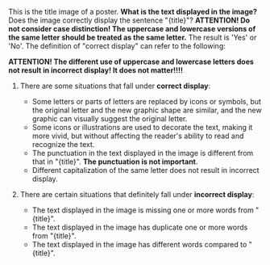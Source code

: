 This is the title image of a poster. **What is the text displayed in the image?** Does the image correctly display the sentence "{title}"? **ATTENTION! Do not consider case distinction! The uppercase and lowercase versions of the same letter should be treated as the same letter.** The result is 'Yes' or 'No'. The definition of "correct display" can refer to the following:

**ATTENTION! The different use of uppercase and lowercase letters does not result in incorrect display! It does not matter!!!!**

1. There are some situations that fall under **correct display**:
   - Some letters or parts of letters are replaced by icons or symbols, but the original letter and the new graphic shape are similar, and the new graphic can visually suggest the original letter.
   - Some icons or illustrations are used to decorate the text, making it more vivid, but without affecting the reader's ability to read and recognize the text.
   - The punctuation in the text displayed in the image is different from that in "{title}". **The punctuation is not important**.
   - Different capitalization of the same letter does not result in incorrect display.

2. There are certain situations that definitely fall under **incorrect display**:
   - The text displayed in the image is missing one or more words from "{title}".
   - The text displayed in the image has duplicate one or more words from "{title}".
   - The text displayed in the image has different words compared to "{title}".
